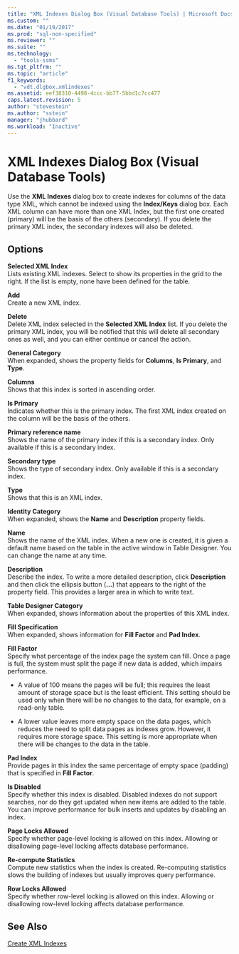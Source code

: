 ```yaml
---
title: "XML Indexes Dialog Box (Visual Database Tools) | Microsoft Docs"
ms.custom: ""
ms.date: "01/19/2017"
ms.prod: "sql-non-specified"
ms.reviewer: ""
ms.suite: ""
ms.technology: 
  - "tools-ssms"
ms.tgt_pltfrm: ""
ms.topic: "article"
f1_keywords: 
  - "vdt.dlgbox.xmlindexes"
ms.assetid: eef38310-4498-4ccc-bb77-5bbd1c7cc477
caps.latest.revision: 5
author: "stevestein"
ms.author: "sstein"
manager: "jhubbard"
ms.workload: "Inactive"
---
```

# XML Indexes Dialog Box (Visual Database Tools)
Use the **XML Indexes** dialog box to create indexes for columns of the data type XML, which cannot be indexed using the **Index/Keys** dialog box. Each XML column can have more than one XML Index, but the first one created (primary) will be the basis of the others (secondary). If you delete the primary XML index, the secondary indexes will also be deleted.  
  
## Options  
**Selected XML Index**  
Lists existing XML indexes. Select to show its properties in the grid to the right. If the list is empty, none have been defined for the table.  
  
**Add**  
Create a new XML index.  
  
**Delete**  
Delete XML index selected in the **Selected XML Index** list. If you delete the primary XML index, you will be notified that this will delete all secondary ones as well, and you can either continue or cancel the action.  
  
**General Category**  
When expanded, shows the property fields for **Columns**, **Is Primary**, and **Type**.  
  
**Columns**  
Shows that this index is sorted in ascending order.  
  
**Is Primary**  
Indicates whether this is the primary index. The first XML index created on the column will be the basis of the others.  
  
**Primary reference name**  
Shows the name of the primary index if this is a secondary index. Only available if this is a secondary index.  
  
**Secondary type**  
Shows the type of secondary index. Only available if this is a secondary index.  
  
**Type**  
Shows that this is an XML index.  
  
**Identity Category**  
When expanded, shows the **Name** and **Description** property fields.  
  
**Name**  
Shows the name of the XML index. When a new one is created, it is given a default name based on the table in the active window in Table Designer. You can change the name at any time.  
  
**Description**  
Describe the index. To write a more detailed description, click **Description** and then click the ellipsis button (**…**) that appears to the right of the property field. This provides a larger area in which to write text.  
  
**Table Designer Category**  
When expanded, shows information about the properties of this XML index.  
  
**Fill Specification**  
When expanded, shows information for **Fill Factor** and **Pad Index**.  
  
**Fill Factor**  
Specify what percentage of the index page the system can fill. Once a page is full, the system must split the page if new data is added, which impairs performance.  
  
-   A value of 100 means the pages will be full; this requires the least amount of storage space but is the least efficient. This setting should be used only when there will be no changes to the data, for example, on a read-only table.  
  
-   A lower value leaves more empty space on the data pages, which reduces the need to split data pages as indexes grow. However, it requires more storage space. This setting is more appropriate when there will be changes to the data in the table.  
  
**Pad Index**  
Provide pages in this index the same percentage of empty space (padding) that is specified in **Fill Factor**.  
  
**Is Disabled**  
Specify whether this index is disabled. Disabled indexes do not support searches, nor do they get updated when new items are added to the table. You can improve performance for bulk inserts and updates by disabling an index.  
  
**Page Locks Allowed**  
Specify whether page-level locking is allowed on this index. Allowing or disallowing page-level locking affects database performance.  
  
**Re-compute Statistics**  
Compute new statistics when the index is created. Re-computing statistics slows the building of indexes but usually improves query performance.  
  
**Row Locks Allowed**  
Specify whether row-level locking is allowed on this index. Allowing or disallowing row-level locking affects database performance.  
  
## See Also  
[Create XML Indexes](http://msdn.microsoft.com/en-us/6ecac598-355d-4408-baf7-1b2e8d4cf7c1)  
  
